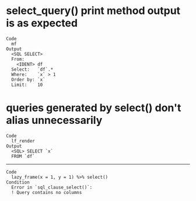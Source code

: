 # select_query() print method output is as expected

    Code
      mf
    Output
      <SQL SELECT>
      From:
        <IDENT> df
      Select:   `df`.*
      Where:    `x` > 1
      Order by: `x`
      Limit:    10

# queries generated by select() don't alias unnecessarily

    Code
      lf_render
    Output
      <SQL> SELECT `x`
      FROM `df`

---

    Code
      lazy_frame(x = 1, y = 1) %>% select()
    Condition
      Error in `sql_clause_select()`:
      ! Query contains no columns

